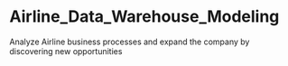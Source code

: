 # Airline_Data_Warehouse_Modeling
Analyze Airline business processes and expand the company by discovering new opportunities
